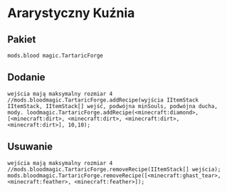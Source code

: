 # Ararystyczny Kuźnia

## Pakiet

`mods.blood magic.TartaricForge`

## Dodanie

```zenscript
wejścia mają maksymalny rozmiar 4
//mods.bloodmagic.TartaricForge.addRecipe(wyjścia IItemStack IItemStack, IItemStack[] wejść, podwójna minSouls, podwójna ducha,
mody. loodmagic.TartaricForge.addRecipe(<minecraft:diamond>,[<minecraft:dirt>, <minecraft:dirt>, <minecraft:dirt>, <minecraft:dirt>], 10,10);
```

## Usuwanie

```zenscript
wejścia mają maksymalny rozmiar 4
//mods.bloodmagic.TartaricForge.removeRecipe(IItemStack[] wejścia);
mods.bloodmagic.TartaricForge.removeRecipe([<minecraft:ghast_tear>,<minecraft:feather>, <minecraft:feather>]);
```